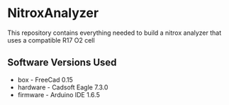 # NitroxAnalyzer
This repository contains everything needed to build a nitrox analyzer that uses a compatible R17 O2 cell

## Software Versions Used

* box - FreeCad 0.15
* hardware - Cadsoft Eagle 7.3.0
* firmware - Arduino IDE 1.6.5
